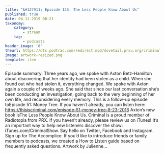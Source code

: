 ```yaml
---
title: "&#127911; Episode 125: The Less People Know About Us"
published: true
date: 04-11-2019 08:21
taxonomy:
    category:
        - stream
    tag:
        - podcasts
header_image: '0'
theurl: https://dts.podtrac.com/redirect.mp3/dovetail.prxu.org/criminal/f98c5610-1947-41b1-9153-327c703d3b63/Episode_125_The_Less_People_Know_About_Us_Part_1.mp3
image: artwork-resized.png
template: item
--- 
```

Episode summary: Three years ago, we spoke with Axton Betz-Hamilton about discovering that her identity had been stolen as a child. When she found out who had stolen it, everything changed. We spoke with Axton again a couple of weeks ago. She said that since our last conversation she’s been conducting an investigation, going back to the very beginning of her own life, and reconsidering every memory. This is a follow-up episode toEpisode 51: Money Tree. If you haven’t already, you can listen here: https://thisiscriminal.com/episode-51-money-tree-8-23-2016 Axton’s new book isThe Less People Know About Us. Criminal is a proud member of Radiotopia from PRX. If you haven’t already, please review us on iTunes! It’s an important way to help new listeners discover the show: iTunes.com/CriminalShow. Say hello on Twitter, Facebook and Instagram. Sign up for The Accomplice. If you’d like to introduce friends or family members to podcasts, we created a How to Listen guide based on frequently asked questions. Artwork by Julienne…
